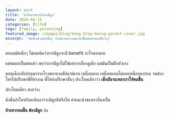 ```yaml
---
layout: post
title: 'ทำไมเราควรถึงจะมีลูก'
date: 2020-04-15
categories: [life]
tags: [family, parenting]
featured_image: /images/blog/keng.blog-being-parent-cover.jpg
excerpt: 'บันทึกส่วนตัวสั้นๆ ถึงประสบการณ์การเป็นพ่อมาสองปีกว่าๆ'
---
```


ตอนสมัยเด็กๆ ไม่เคยคิดว่าการมีลูกจะมี benefit อะไรมากมาย

แต่พอมาเป็นพ่อแล้ว พบว่าการมีลูกไม่ใช่แค่การเลี้ยงดูเด็ก แต่มันเป็นฝึกตัวเอง

ตอนเด็กกลับบ้านมาจากโรงพยาบาลสัปดาห์แรก เหนื่อยมาก เหนื่อยแบบไม่เคยเหนื่อยมาก่อน จนต้องโทรไปปรึกษาพี่ที่ทำงาน พี่ให้คำปรึกษาสั้นๆ ประโยคเดียวว่า __เด็กมันจะเหลาเราให้คมขึ้น__

ประโยคเดียว ตาสว่าง

ดังนั้นถ้าใครยังคงลังเลว่าจะมีลูกดีหรือไม่ คำแนะนำของเราก็คงเป็น

__ถ้าอยากคมขึ้น ต้องมีลูก__ 👍